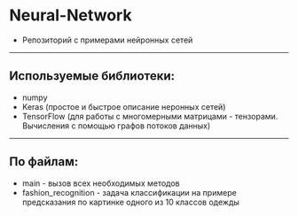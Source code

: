 # Neural-Network
- Репозиторий с примерами нейронных сетей
----------------------------------------------------------------------------------------------------
## Используемые библиотеки:
- numpy
- Keras (простое и быстрое описание неронных сетей)
- TensorFlow (для работы с многомерными матрицами - тензорами. Вычисления с помощью графов потоков данных)
----------------------------------------------------------------------------------------------------
## По файлам:
- main - вызов всех необходимых методов
- fashion_recognition - задача классификации на примере предсказания по картинке одного из 10 классов одежды

